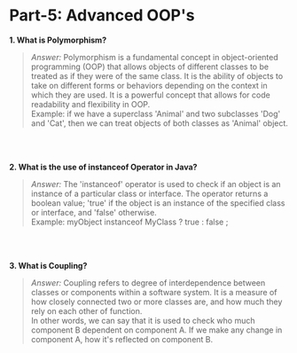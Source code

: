 # Part-5: Advanced OOP's

**1. What is Polymorphism?**
> *Answer:* Polymorphism is a fundamental concept in object-oriented programming (OOP) that allows objects of different classes to be treated as if they were of the same class. It is the ability of objects to take on different forms or behaviors depending on the context in which they are used. It is a powerful concept that allows for code readability and flexibility in OOP. <br>
> Example: if we have a superclass 'Animal' and two subclasses 'Dog' and 'Cat', then we can treat objects of both classes as 'Animal' object. 

<br> <br>

**2. What is the use of instanceof Operator in Java?**
> *Answer:* The 'instanceof' operator is used to check if an object is an instance of a particular class or interface. The operator returns a boolean value; 'true' if the object is an instance of the specified class or interface, and 'false' otherwise. <br>
> Example: myObject instanceof MyClass ? true : false ;

<br> <br>

**3. What is Coupling?**
> *Answer:* Coupling refers to degree of interdependence between classes or components within a software system. It is a measure of how closely connected two or more classes are, and how much they rely on each other of function. <br>
> In other words, we can say that it is used to check who much component B dependent on component A. If we make any change in component A, how it's reflected on component B.

<br> <br>

